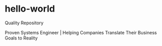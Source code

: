 # hello-world

Quality Repository

Proven Systems Engineer | Helping Companies Translate Their Business Goals to Reality
